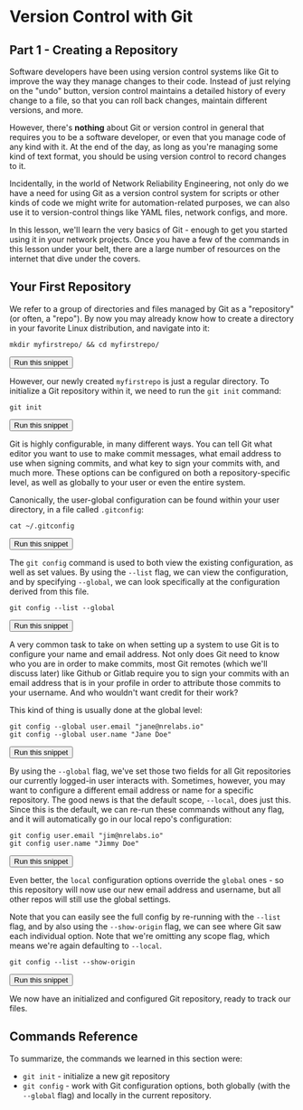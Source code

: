 # Version Control with Git
## Part 1 - Creating a Repository

Software developers have been using version control systems like Git to improve the way they manage changes to their code. Instead of just relying on the "undo" button, version control maintains a detailed history of every change to a file, so that you can roll back changes, maintain different versions, and more. 

However, there's **nothing** about Git or version control in general that requires you to be a software developer, or even that you manage code of any kind with it. At the end of the day, as long as you're managing some kind of text format, you should be using version control to record changes to it.

Incidentally, in the world of Network Reliability Engineering, not only do we have a need for using Git as a version control system for scripts or other kinds of code we might write for automation-related purposes, we can also use it to version-control things like YAML files, network configs, and more.

In this lesson, we'll learn the very basics of Git - enough to get you started using it in your network projects. Once you have a few of the commands in this lesson under your belt, there are a large number of resources on the internet that dive under the covers.

## Your First Repository

We refer to a group of directories and files managed by Git as a "repository" (or often, a "repo"). By now you may already know how to create a directory in your favorite Linux distribution, and navigate into it:

```
mkdir myfirstrepo/ && cd myfirstrepo/
```
<button type="button" class="btn btn-primary btn-sm" onclick="runSnippetInTab('linux1', this)">Run this snippet</button>

However, our newly created `myfirstrepo` is just a regular directory. To initialize a Git repository within it, we need to run the `git init` command:

```
git init
```
<button type="button" class="btn btn-primary btn-sm" onclick="runSnippetInTab('linux1', this)">Run this snippet</button>

Git is highly configurable, in many different ways. You can tell Git what editor you want to use to make commit messages, what email address to use when signing commits, and what key to sign your commits with, and much more. These options can be configured on both a repository-specific level, as well as globally to your user or even the entire system.

Canonically, the user-global configuration can be found within your user directory, in a file called `.gitconfig`:

```
cat ~/.gitconfig
```
<button type="button" class="btn btn-primary btn-sm" onclick="runSnippetInTab('linux1', this)">Run this snippet</button>

The `git config` command is used to both view the existing configuration, as well as set values. By using the `--list` flag, we can view the configuration, and by specifying `--global`, we can look specifically at the configuration derived from this file.

```
git config --list --global 
```
<button type="button" class="btn btn-primary btn-sm" onclick="runSnippetInTab('linux1', this)">Run this snippet</button>

A very common task to take on when setting up a system to use Git is to configure your name and email address. Not only does Git need to know who you are in order to make commits, most Git remotes (which we'll discuss later) like Github or Gitlab require you to sign your commits with an email address that is in your profile in order to attribute those commits to your username. And who wouldn't want credit for their work?

This kind of thing is usually done at the global level:

```
git config --global user.email "jane@nrelabs.io"
git config --global user.name "Jane Doe"
```
<button type="button" class="btn btn-primary btn-sm" onclick="runSnippetInTab('linux1', this)">Run this snippet</button>

By using the `--global` flag, we've set those two fields for all Git repositories our currently logged-in user interacts with.
Sometimes, however, you may want to configure a different email address or name for a specific repository. The good news is that the default scope, `--local`, does just this. Since this is the default, we can re-run these commands without any flag, and it will automatically go in our local repo's configuration:

```
git config user.email "jim@nrelabs.io"
git config user.name "Jimmy Doe"
```
<button type="button" class="btn btn-primary btn-sm" onclick="runSnippetInTab('linux1', this)">Run this snippet</button>

Even better, the `local` configuration options override the `global` ones - so this repository will now use our new email address and username, but all other repos will still use the global settings.

Note that you can easily see the full config by re-running with the `--list` flag, and by also using the `--show-origin` flag, we can see where Git saw each individual option. Note that we're omitting any scope flag, which means we're again defaulting to `--local`.

```
git config --list --show-origin 
```
<button type="button" class="btn btn-primary btn-sm" onclick="runSnippetInTab('linux1', this)">Run this snippet</button>

We now have an initialized and configured Git repository, ready to track our files.

## Commands Reference

To summarize, the commands we learned in this section were:

- `git init` - initialize a new git repository
- `git config` - work with Git configuration options, both globally (with the `--global` flag) and locally in the current repository.
